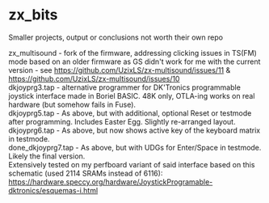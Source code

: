 # zx_bits
Smaller projects, output or conclusions not worth their own repo

zx_multisound - fork of the firmware, addressing clicking issues in TS(FM) mode based on an older firmware as GS didn't work for me with the current version - see https://github.com/UzixLS/zx-multisound/issues/11 & https://github.com/UzixLS/zx-multisound/issues/10  
dkjoyprg3.tap - alternative programmer for DK'Tronics programmable joystick interface made in Boriel BASIC. 48K only, OTLA-ing works on real hardware (but somehow fails in Fuse).  
dkjoyprg5.tap - As above, but with additional, optional Reset or testmode after programming. Includes Easter Egg. Slightly re-arranged layout.  
dkjoyprg6.tap - As above, but now shows active key of the keyboard matrix in testmode.  
done_dkjoyprg7.tap - As above, but with UDGs for Enter/Space in testmode. Likely the final version.  
Extensively tested on my perfboard variant of said interface based on this schematic (used 2114 SRAMs instead of 6116): https://hardware.speccy.org/hardware/JoystickProgramable-dktronics/esquemas-i.html
